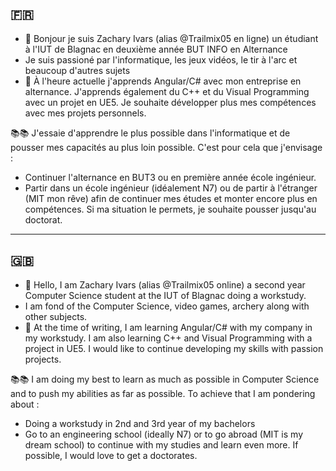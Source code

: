 ## 🇫🇷

- 👋 Bonjour je suis Zachary Ivars (alias @Trailmix05 en ligne) un étudiant à l'IUT de Blagnac en deuxième année BUT INFO en Alternance
- Je suis passioné par l'informatique, les jeux vidéos, le tir à l'arc et beaucoup d'autres sujets
- 🌱 À l'heure actuelle j'apprends Angular/C# avec mon entreprise en alternance. J'apprends également du C++ et du Visual Programming avec un projet en UE5. Je souhaite développer plus mes compétences avec mes projets personnels.

📚📚
J'essaie d'apprendre le plus possible dans l'informatique et de pousser mes capacités au plus loin possible. C'est pour cela que j'envisage :
- Continuer l'alternance en BUT3 ou en première année école ingénieur.
- Partir dans un école ingénieur (idéalement N7) ou de partir à l'étranger (MIT mon rêve) afin de continuer mes études et monter encore plus en compétences. Si ma situation le permets, je souhaite pousser jusqu'au doctorat.

---


## 🇬🇧

- 👋 Hello, I am Zachary Ivars (alias @Trailmix05 online) a second year Computer Science student at the IUT of Blagnac doing a workstudy.
- I am fond of the Computer Science, video games, archery along with other subjects.
- 🌱 At the time of writing, I am learning Angular/C# with my company in my workstudy. I am also learning C++ and Visual Programming with a project in UE5. I would like to continue developing my skills with passion projects.

📚📚
I am doing my best to learn as much as possible in Computer Science and to push my abilities as far as possible. To achieve that I am pondering about : 
- Doing a workstudy in 2nd and 3rd year of my bachelors
- Go to an engineering school (ideally N7) or to go abroad (MIT is my dream school) to continue with my studies and learn even more. If possible, I would love to get a doctorates.

<!---
Trailmix05/Trailmix05 is a ✨ special ✨ repository because its `README.md` (this file) appears on your GitHub profile.
You can click the Preview link to take a look at your changes.
--->
